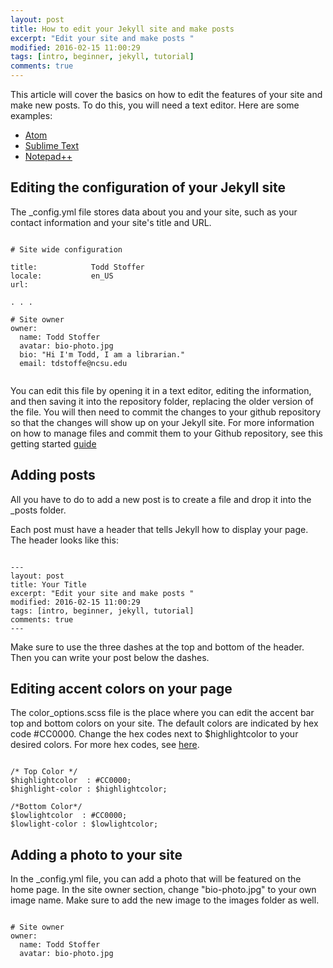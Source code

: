 ```yaml
---
layout: post
title: How to edit your Jekyll site and make posts
excerpt: "Edit your site and make posts "
modified: 2016-02-15 11:00:29 
tags: [intro, beginner, jekyll, tutorial]
comments: true
---
```


This article will cover the basics on how to edit the features of your site and make new posts. To do this, you will need a text editor. Here are some examples: 
* [Atom](https://atom.io)
* [Sublime Text](https://www.sublimetext.com)
* [Notepad++](https://notepad-plus-plus.org)

## Editing the configuration of your Jekyll site
The _config.yml file stores data about you and your site, such as your contact information and your site's title and URL.

<pre><code>
# Site wide configuration

title:            Todd Stoffer
locale:           en_US
url:

. . .

# Site owner
owner:
  name: Todd Stoffer
  avatar: bio-photo.jpg
  bio: "Hi I'm Todd, I am a librarian."
  email: tdstoffe@ncsu.edu
  
</code></pre>

You can edit this file by opening it in a text editor, editing the information, and then saving it into the repository folder, replacing the older version of the file. You will then need to commit the changes to your github repository so that the changes will show up on your Jekyll site. For more information on how to manage files and commit them to your Github repository, see this getting started [guide](http://guides.github.com/introduction/getting-your-project-on-github)


## Adding posts
All you have to do to add a new post is to create a file and drop it into the _posts folder. 

Each post must have a header that tells Jekyll how to display your page. The header looks like this:

<pre><code>
---
layout: post
title: Your Title
excerpt: "Edit your site and make posts "
modified: 2016-02-15 11:00:29 
tags: [intro, beginner, jekyll, tutorial]
comments: true
---
</code></pre>

Make sure to use the three dashes at the top and bottom of the header. Then you can write your post below the dashes. 

## Editing accent colors on your page

The color_options.scss file is the place where you can edit the accent bar top and bottom colors on your site. The default colors are indicated by hex code #CC0000. Change the hex codes next to $highlightcolor to your desired colors. For more hex codes, see [here](http://www.w3schools.com/colors/colors_picker.asp). 

<pre><code>
/* Top Color */
$highlightcolor  : #CC0000;
$highlight-color : $highlightcolor;

/*Bottom Color*/
$lowlightcolor  : #CC0000;
$lowlight-color : $lowlightcolor;
</code></pre>


## Adding a photo to your site
In the _config.yml file, you can add a photo that will be featured on the home page. In the site owner section, change "bio-photo.jpg" to your own image name. Make sure to add the new image to the images folder as well.

<pre><code>
# Site owner
owner:
  name: Todd Stoffer
  avatar: bio-photo.jpg
</code></pre>



